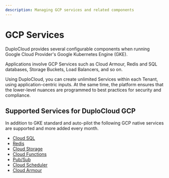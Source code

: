 ```yaml
---
description: Managing GCP services and related components
---
```


# GCP Services

DuploCloud provides several configurable components when running Google Cloud Provider's Google Kubernetes Engine (GKE).

Applications involve GCP Services such as Cloud Armour, Redis and SQL databases, Storage Buckets, Load Balancers, and so on.&#x20;

Using DuploCloud, you can create unlimited Services within each Tenant, using application-centric inputs. At the same time, the platform ensures that the lower-level nuances are programmed to best practices for security and compliance.&#x20;

## Supported Services for DuploCloud GCP

In addition to GKE standard and auto-pilot the following  GCP native services are supported and more added every month.

* [Cloud SQL](../../gcp-user-guide/gcp-services/cloud-sql.md)
* [Redis](../../gcp-user-guide/gcp-services/managed-redis.md)
* [Cloud Storage](../../gcp-user-guide/gcp-services/s3-bucket.md)
* [Cloud Functions](../../gcp-user-guide/gcp-services/s3-bucket-1.md)
* [Pub/Sub](../../gcp-user-guide/gcp-services/s3-bucket-3.md)
* [Cloud Scheduler](../../gcp-user-guide/gcp-services/s3-bucket-2.md)
* [Cloud Armour](../../gcp-user-guide/gcp-services/cloud-armour.md)

